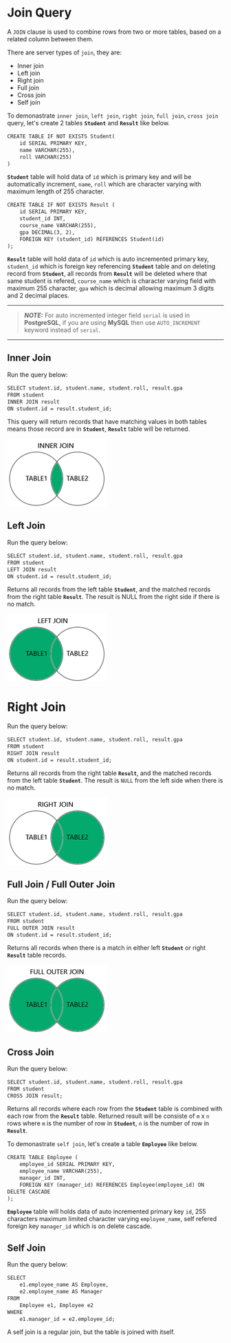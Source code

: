 # Join Query

A `JOIN` clause is used to combine rows from two or more tables, based on a related column between them.

There are server types of `join`, they are:
- Inner join
- Left join
- Right join
- Full join
- Cross join
- Self join


To demonastrate `inner join`, `left join`, `right join`, `full join`, `cross join` query, let's create 2 tables **`Student`** and **`Result`** like below.


```
CREATE TABLE IF NOT EXISTS Student(
    id SERIAL PRIMARY KEY,
    name VARCHAR(255),
    roll VARCHAR(255)
)
```
**`Student`** table will hold data of `id` which is primary key and will be automatically increment, `name`, `roll` which are character varying with maximum length of 255 character.

```
CREATE TABLE IF NOT EXISTS Result (
    id SERIAL PRIMARY KEY,
    student_id INT,
    course_name VARCHAR(255),
    gpa DECIMAL(3, 2),
    FOREIGN KEY (student_id) REFERENCES Student(id)
);
```
**`Result`** table will hold data of `id` which is auto incremented primary key, `student_id` which is foreign key referencing **`Student`** table and on deleting record from **`Student`**, all records from **`Result`** will be deleted where that same student is refered, `course_name` which is character varying field with maximum 255 character, `gpa` which is decimal allowing maximum 3 digits and 2 decimal places.

---
> **_NOTE:_**
For auto incremented integer field `serial` is used in **PostgreSQL**, if you are using **MySQL** then use `AUTO_INCREMENT` keyword instead of `serial`.
---

## Inner Join
Run the query below:
```
SELECT student.id, student.name, student.roll, result.gpa
FROM student
INNER JOIN result
ON student.id = result.student_id;
```
This query will return records that have matching values in both tables means those record are in **`Student`**, **`Result`** table will be returned.

![Inner Join](./images/img_inner_join.png)

## Left Join
Run the query below:
```
SELECT student.id, student.name, student.roll, result.gpa
FROM student
LEFT JOIN result
ON student.id = result.student_id;
```
Returns all records from the left table **``Student``**, and the matched records from the right table **``Result``**. The result is NULL from the right side if there is no match.

![Left Join](./images/img_left_join.png)


# Right Join
Run the query below:
```
SELECT student.id, student.name, student.roll, result.gpa
FROM student
RIGHT JOIN result
ON student.id = result.student_id;
```
Returns all records from the right table **``Result``**, and the matched records from the left table **``Student``**. The result is `NULL` from the left side when there is no match.

![Right Join](./images/img_right_join.png)

## Full Join / Full Outer Join
Run the query below:
```
SELECT student.id, student.name, student.roll, result.gpa
FROM student
FULL OUTER JOIN result
ON student.id = result.student_id;
```
Returns all records when there is a match in either left **``Student``** or right **``Result``** table records.

![Full Join](./images/img_full_outer_join.png)

## Cross Join
Run the query below:
```
SELECT student.id, student.name, student.roll, result.gpa
FROM student
CROSS JOIN result;
```
Returns all records where each row from the **`Student`** table is combined with each row from the **`Result`** table. Returned result will be consiste of `m` x `n` rows where `m` is the number of row in **`Student`**, `n` is the number of row in **`Result`**.


To demonastrate `self join`, let's create a table **`Employee`** like below.

```
CREATE TABLE Employee (
    employee_id SERIAL PRIMARY KEY,
    employee_name VARCHAR(255),
    manager_id INT,
    FOREIGN KEY (manager_id) REFERENCES Employee(employee_id) ON DELETE CASCADE
);
```
**`Employee`** table will holds data of auto incremented primary key `id`, 255 characters maximum limited character varying `employee_name`, self refered foreign key `manager_id` which is on delete cascade.

## Self Join
Run the query below:
```
SELECT 
    e1.employee_name AS Employee,
    e2.employee_name AS Manager
FROM 
    Employee e1, Employee e2
WHERE 
    e1.manager_id = e2.employee_id;
```
A self join is a regular join, but the table is joined with itself.
